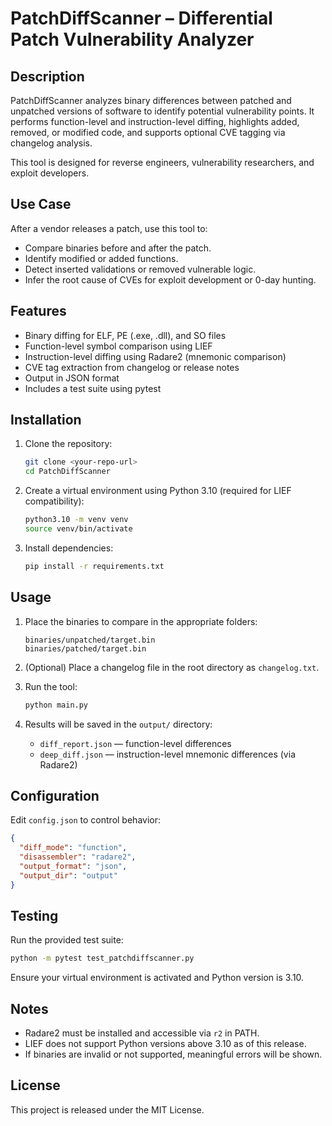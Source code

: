 # PatchDiffScanner – Differential Patch Vulnerability Analyzer

## Description

PatchDiffScanner analyzes binary differences between patched and unpatched versions of software to identify potential vulnerability points. It performs function-level and instruction-level diffing, highlights added, removed, or modified code, and supports optional CVE tagging via changelog analysis.

This tool is designed for reverse engineers, vulnerability researchers, and exploit developers.

## Use Case

After a vendor releases a patch, use this tool to:

* Compare binaries before and after the patch.
* Identify modified or added functions.
* Detect inserted validations or removed vulnerable logic.
* Infer the root cause of CVEs for exploit development or 0-day hunting.

## Features

* Binary diffing for ELF, PE (.exe, .dll), and SO files
* Function-level symbol comparison using LIEF
* Instruction-level diffing using Radare2 (mnemonic comparison)
* CVE tag extraction from changelog or release notes
* Output in JSON format
* Includes a test suite using pytest

## Installation

1. Clone the repository:

   ```bash
   git clone <your-repo-url>
   cd PatchDiffScanner
   ```

2. Create a virtual environment using Python 3.10 (required for LIEF compatibility):

   ```bash
   python3.10 -m venv venv
   source venv/bin/activate
   ```

3. Install dependencies:

   ```bash
   pip install -r requirements.txt
   ```

## Usage

1. Place the binaries to compare in the appropriate folders:

   ```
   binaries/unpatched/target.bin
   binaries/patched/target.bin
   ```

2. (Optional) Place a changelog file in the root directory as `changelog.txt`.

3. Run the tool:

   ```bash
   python main.py
   ```

4. Results will be saved in the `output/` directory:

   * `diff_report.json` — function-level differences
   * `deep_diff.json` — instruction-level mnemonic differences (via Radare2)

## Configuration

Edit `config.json` to control behavior:

```json
{
  "diff_mode": "function",
  "disassembler": "radare2",
  "output_format": "json",
  "output_dir": "output"
}
```

## Testing

Run the provided test suite:

```bash
python -m pytest test_patchdiffscanner.py
```

Ensure your virtual environment is activated and Python version is 3.10.

## Notes

* Radare2 must be installed and accessible via `r2` in PATH.
* LIEF does not support Python versions above 3.10 as of this release.
* If binaries are invalid or not supported, meaningful errors will be shown.

## License

This project is released under the MIT License.
